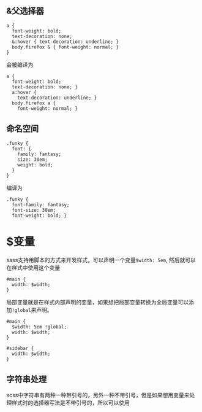 ## &父选择器
```
a {
  font-weight: bold;
  text-decoration: none;
  &:hover { text-decoration: underline; }
  body.firefox & { font-weight: normal; }
}
```
会被编译为
```
a {
  font-weight: bold;
  text-decoration: none; }
  a:hover {
    text-decoration: underline; }
  body.firefox a {
    font-weight: normal; }
```

## 命名空间
```
.funky {
  font: {
    family: fantasy;
    size: 30em;
    weight: bold;
  }
}
```
编译为
```
.funky {
  font-family: fantasy;
  font-size: 30em;
  font-weight: bold; }
```

# $变量
sass支持用脚本的方式来开发样式，可以声明一个变量`$width: 5em`,
然后就可以在样式中使用这个变量
```
#main {
  width: $width;
}
```
局部变量就是在样式内部声明的变量，如果想把局部变量转换为全局变量可以添加`!global`来声明。
```
#main {
  $width: 5em !global;
  width: $width;
}

#sidebar {
  width: $width;
}
```

## 字符串处理
scss中字符串有两种一种带引号的，另外一种不带引号，但是如果想用变量来处理样式时的选择器写法是不带引号的，所以可以使用